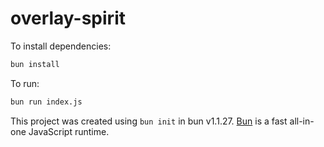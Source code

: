 # overlay-spirit

To install dependencies:

```bash
bun install
```

To run:

```bash
bun run index.js
```

This project was created using `bun init` in bun v1.1.27. [Bun](https://bun.sh) is a fast all-in-one JavaScript runtime.
